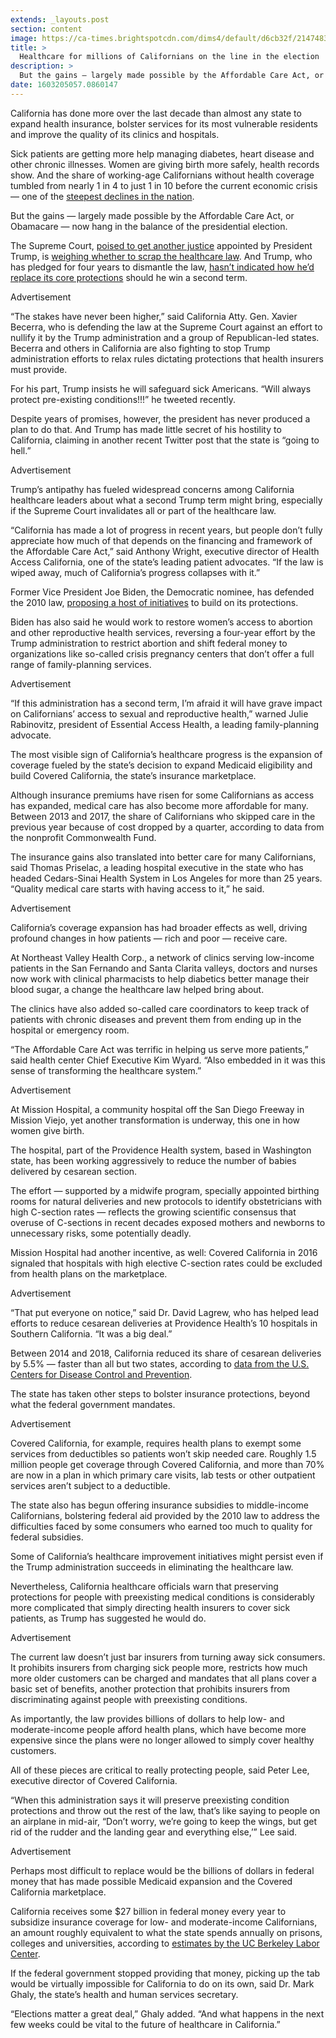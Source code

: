 ```yaml
--- 
extends: _layouts.post 
section: content 
image: https://ca-times.brightspotcdn.com/dims4/default/d6cb32f/2147483647/strip/true/crop/2048x1075+0+38/resize/1200x630!/quality/90/?url=https%3A%2F%2Fcalifornia-times-brightspot.s3.amazonaws.com%2Fd3%2F57%2F634622d0e463ef40089f85585cdb%2Fla-lraab-1478022369-snap-photo 
title: > 
  Healthcare for millions of Californians on the line in the election 
description: > 
  But the gains — largely made possible by the Affordable Care Act, or Obamacare — now hang in the balance of the presidential election.The Supreme Court, poised to get another justice appointed by President Trump, is weighing whether to scrap the healthcare law.Although insurance premiums have risen for some Californians as access has expanded, medical care has also become more affordable for many.Some of California’s healthcare improvement initiatives might persist even if the Trump administration succeeds in eliminating the healthcare law.“And what happens in the next few weeks could be vital to the future of healthcare in California.” 
date: 1603205057.0860147 
--- 
```

<div><p>California has done more over the last decade than almost any state to expand health insurance, bolster services for its most vulnerable residents and improve the quality of its clinics and hospitals.</p><p>Sick patients are getting more help managing diabetes, heart disease and other chronic illnesses. Women are giving birth more safely, health records show. And the share of working-age Californians without health coverage tumbled from nearly 1 in 4 to just 1 in 10 before the current economic crisis &#8212; one of the <a class="link" href="https://www.latimes.com/politics/story/2020-05-25/california-and-texas-decade-obamacare-two-visions">steepest declines in the nation</a>.</p><p>But the gains &#8212; largely made possible by the Affordable Care Act, or Obamacare &#8212; now hang in the balance of the presidential election.</p><p>The Supreme Court, <a class="link" href="https://www.latimes.com/politics/story/2020-09-19/rbgs-successor-could-push-the-supreme-court-to-end-abortion-rights-obamacare">poised to get another justice</a> appointed by President Trump, is <a class="link" href="https://www.latimes.com/politics/story/2020-03-02/supreme-court-says-it-will-again-consider-whether-to-strike-down-obamacare">weighing whether to scrap the healthcare law</a>. And Trump, who has pledged for four years to dismantle the law, <a class="link" href="https://www.latimes.com/politics/story/2020-09-24/trump-promises-protect-sick-americans-does-order-do-that">hasn&#8217;t indicated how he&#8217;d replace its core protections</a> should he win a second term.</p><p class="google-dfp-ad-caption">Advertisement</p>
    <p id="google-ada2392990-1c77-460d-bfb3-f72406a2cfa8" class="google-dfp-ad injected">
        <p class="google-dfp-ad-placeholder"></p>
    </p>
<p>&#8220;The stakes have never been higher,&#8221; said California Atty. Gen. Xavier Becerra, who is defending the law at the Supreme Court against an effort to nullify it by the Trump administration and a group of Republican-led states. Becerra and others in California are also fighting to stop Trump administration efforts to relax rules dictating protections that health insurers must provide.</p><p>For his part, Trump insists he will safeguard sick Americans. &#8220;Will always protect pre-existing conditions!!!&#8221; he tweeted recently.</p><p>Despite years of promises, however, the president has never produced a plan to do that. And Trump has made little secret of his hostility to California, claiming in another recent Twitter post that the state is &#8220;going to hell.&#8221;</p><p class="google-dfp-ad-caption">Advertisement</p>
    <p id="google-addc85819b-b0d3-466c-a781-3068a0439f4e" class="google-dfp-ad injected">
        <p class="google-dfp-ad-placeholder"></p>
    </p>
<p></p><p id="nativo_1"></p><p>Trump&#8217;s antipathy has fueled widespread concerns among California healthcare leaders about what a second Trump term might bring, especially if the Supreme Court invalidates all or part of the healthcare law.</p><p>&#8220;California has made a lot of progress in recent years, but people don&#8217;t fully appreciate how much of that depends on the financing and framework of the Affordable Care Act,&#8221; said Anthony Wright, executive director of Health Access California, one of the state&#8217;s leading patient advocates. &#8220;If the law is wiped away, much of California&#8217;s progress collapses with it.&#8221;</p><p>Former Vice President Joe Biden, the Democratic nominee, has defended the 2010 law, <a class="link" href="https://www.latimes.com/politics/la-na-pol-biden-health-care-plan-20190715-story.html">proposing a host of initiatives</a> to build on its protections.</p><p>Biden has also said he would work to restore women&#8217;s access to abortion and other reproductive health services, reversing a four-year effort by the Trump administration to restrict abortion and shift federal money to organizations like so-called crisis pregnancy centers that don&#8217;t offer a full range of family-planning services.</p><p class="google-dfp-ad-caption">Advertisement</p>
    <p id="google-adfbb8d68f-915e-4942-8da8-cc21b7489e5c" class="google-dfp-ad injected">
        <p class="google-dfp-ad-placeholder"></p>
    </p>
<p>&#8220;If this administration has a second term, I&#8217;m afraid it will have grave impact on Californians&#8217; access to sexual and reproductive health,&#8221; warned Julie Rabinovitz, president of Essential Access Health, a leading family-planning advocate.</p><p>The most visible sign of California&#8217;s healthcare progress is the expansion of coverage fueled by the state&#8217;s decision to expand Medicaid eligibility and build Covered California, the state&#8217;s insurance marketplace.</p><p>Although insurance premiums have risen for some Californians as access has expanded, medical care has also become more affordable for many. Between 2013 and 2017, the share of Californians who skipped care in the previous year because of cost dropped by a quarter, according to data from the nonprofit Commonwealth Fund.</p><p>The insurance gains also translated into better care for many Californians, said Thomas Priselac, a leading hospital executive in the state who has headed Cedars-Sinai Health System in Los Angeles for more than 25 years. &#8220;Quality medical care starts with having access to it,&#8221; he said.</p><p class="google-dfp-ad-caption">Advertisement</p>
    <p id="google-ad704b9b8e-4ae5-45fe-ac32-38de51ac9fdd" class="google-dfp-ad injected">
        <p class="google-dfp-ad-placeholder"></p>
    </p>
<p>California&#8217;s coverage expansion has had broader effects as well, driving profound changes in how patients &#8212; rich and poor &#8212; receive care.</p><p>At Northeast Valley Health Corp., a network of clinics serving low-income patients in the San Fernando and Santa Clarita valleys, doctors and nurses now work with clinical pharmacists to help diabetics better manage their blood sugar, a change the healthcare law helped bring about.</p><p>The clinics have also added so-called care coordinators to keep track of patients with chronic diseases and prevent them from ending up in the hospital or emergency room.</p><p>&#8220;The Affordable Care Act was terrific in helping us serve more patients,&#8221; said health center Chief Executive Kim Wyard. &#8220;Also embedded in it was this sense of transforming the healthcare system.&#8221;</p><p class="google-dfp-ad-caption">Advertisement</p>
    <p id="google-ad13d94b9b-2dd0-4ffb-b7b2-ec7df251562f" class="google-dfp-ad injected">
        <p class="google-dfp-ad-placeholder"></p>
    </p>
<p>At Mission Hospital, a community hospital off the San Diego Freeway in Mission Viejo, yet another transformation is underway, this one in how women give birth.</p><p>The hospital, part of the Providence Health system, based in Washington state, has been working aggressively to reduce the number of babies delivered by cesarean section.</p><p>The effort &#8212; supported by a midwife program, specially appointed birthing rooms for natural deliveries and new protocols to identify obstetricians with high C-section rates &#8212; reflects the growing scientific consensus that overuse of C-sections in recent decades exposed mothers and newborns to unnecessary risks, some potentially deadly. </p><p>Mission Hospital had another incentive, as well: Covered California in 2016 signaled that hospitals with high elective C-section rates could be excluded from health plans on the marketplace.</p><p class="google-dfp-ad-caption">Advertisement</p>
    <p id="google-ad27d6c175-5179-4c46-903f-0964256b6d57" class="google-dfp-ad injected">
        <p class="google-dfp-ad-placeholder"></p>
    </p>
<p>&#8220;That put everyone on notice,&#8221; said Dr. David Lagrew, who has helped lead efforts to reduce cesarean deliveries at Providence Health&#8217;s 10 hospitals in Southern California. &#8220;It was a big deal.&#8221;</p><p>Between 2014 and 2018, California reduced its share of cesarean deliveries by 5.5% &#8212; faster than all but two states, according to <a class="link" href="https://www.cdc.gov/nchs/pressroom/sosmap/cesarean_births/cesareans.htm" target="_blank">data from the U.S. Centers for Disease Control and Prevention</a>.</p><p>The state has taken other steps to bolster insurance protections, beyond what the federal government mandates.</p><p class="google-dfp-ad-caption">Advertisement</p>
    <p id="google-adcc3ca1b5-ad1d-4d9f-8cac-a23af37baea1" class="google-dfp-ad injected">
        <p class="google-dfp-ad-placeholder"></p>
    </p>
<p>Covered California, for example, requires health plans to exempt some services from deductibles so patients won&#8217;t skip needed care. Roughly 1.5 million people get coverage through Covered California, and more than 70% are now in a plan in which primary care visits, lab tests or other outpatient services aren&#8217;t subject to a deductible.</p><p>The state also has begun offering insurance subsidies to middle-income Californians, bolstering federal aid provided by the 2010 law to address the difficulties faced by some consumers who earned too much to quality for federal subsidies.</p><p>Some of California&#8217;s healthcare improvement initiatives might persist even if the Trump administration succeeds in eliminating the healthcare law.</p><p>Nevertheless, California healthcare officials warn that preserving protections for people with preexisting medical conditions is considerably more complicated that simply directing health insurers to cover sick patients, as Trump has suggested he would do.</p><p class="google-dfp-ad-caption">Advertisement</p>
    <p id="google-ad6276d1e0-ee39-485f-890e-a98973caeb25" class="google-dfp-ad injected">
        <p class="google-dfp-ad-placeholder"></p>
    </p>
<p>The current law doesn&#8217;t just bar insurers from turning away sick consumers. It prohibits insurers from charging sick people more, restricts how much more older customers can be charged and mandates that all plans cover a basic set of benefits, another protection that prohibits insurers from discriminating against people with preexisting conditions.</p><p>As importantly, the law provides billions of dollars to help low- and moderate-income people afford health plans, which have become more expensive since the plans were no longer allowed to simply cover healthy customers.</p><p>All of these pieces are critical to really protecting people, said Peter Lee, executive director of Covered California.</p><p>&#8220;When this administration says it will preserve preexisting condition protections and throw out the rest of the law, that&#8217;s like saying to people on an airplane in mid-air, &#8220;Don&#8217;t worry, we&#8217;re going to keep the wings, but get rid of the rudder and the landing gear and everything else,&#8217;&#8221; Lee said.</p><p class="google-dfp-ad-caption">Advertisement</p>
    <p id="google-ad30967ade-0231-4067-9efa-cc74464daf64" class="google-dfp-ad injected">
        <p class="google-dfp-ad-placeholder"></p>
    </p>
<p>Perhaps most difficult to replace would be the billions of dollars in federal money that has made possible Medicaid expansion and the Covered California marketplace.</p><p>California receives some $27 billion in federal money every year to subsidize insurance coverage for low- and moderate-income Californians, an amount roughly equivalent to what the state spends annually on prisons, colleges and universities, according to <a class="link" href="https://laborcenter.berkeley.edu/californias-health-coverage-gains-under-the-affordable-care-act-whats-at-stake-in-california-v-texas/" target="_blank">estimates by the UC Berkeley Labor Center</a>.</p><p>If the federal government stopped providing that money, picking up the tab would be virtually impossible for California to do on its own, said Dr. Mark Ghaly, the state&#8217;s health and human services secretary.</p><p>&#8220;Elections matter a great deal,&#8221; Ghaly added. &#8220;And what happens in the next few weeks could be vital to the future of healthcare in California.&#8221;</p></div>